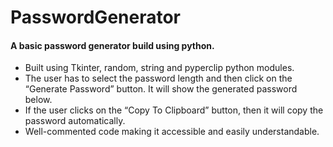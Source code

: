# PasswordGenerator
<h4> A basic password generator build using python. </h4>
<ul>
<li>Built using Tkinter, random, string and pyperclip python modules. </li>
<li>The user has to select the password length and then click on the “Generate Password” button. It will show the generated password below.</li>
<li>If the user clicks on the “Copy To Clipboard” button, then it will copy the password automatically.</li>
<li>Well-commented code making it accessible and easily understandable.</li>
</ul>
